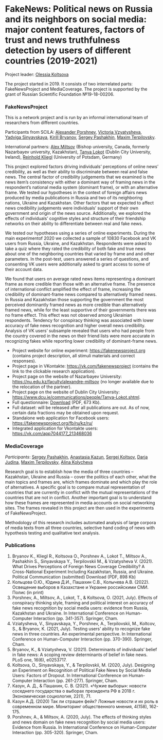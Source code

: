 # FakeNews: Political news on Russia and its neighbors on social media: major content features, factors of trust and news truthfulness detection by users of different countries (2019-2021)

Project leader: [Olessia Koltsova](https://www.hse.ru/org/persons/202747)

The project started in 2019. It consists of two interrelated parts: FakeNewsProject and MediaCoverage. The project is supported by the grant of Russian Scientific Foundation №19-18-00206.

### FakeNewsProject

This is a network project and is run by an informal international team of researchers from different countries.

Participants from SCILA: [Alexander Porshnev](https://www.hse.ru/staff/aporshnev), [Victoria Vzyatysheva](https://www.hse.ru/org/persons/254307803), [Yadviga Sinyavskaya](http://www.hse.ru/org/persons/130071048), [Kirill Bryanov](https://www.hse.ru/org/persons/376502381), [Sergey Pashakhin](https://www.hse.ru/staff/pashakhin), [Maxim Terpilovsky](https://www.hse.ru/staff/mterpilowski).

International partners: [Alex Miltsov](https://www.ubishops.ca/academic-programs/faculty-of-arts-and-science/social-sciences/sociology/faculty/) (Bishop university, Canada, formerly Nazarbayev university, Kazakhstan), [Tanya Lokot](https://www.dcu.ie/communications/people/Tanya-Lokot.shtml) (Dublin City University, Ireland), [Reinhold Kliegl](https://www.uni-potsdam.de/en/cognitive-psychology/staff/kliegl-reinhold) (University of Potsdam, Germany)

This project explored factors driving individuals’ perceptions of online news’ credibility, as well as their ability to discriminate between real and false news. The central factor of credibility judgements that we examined is the news item’s consistency with either a dominant way of framing news in the respondent’s national media system (dominant frame), or with an alternative frame. We tested our hypotheses in the context of foreign affairs news produced by media publications in Russia and two of its neighboring nations, Ukraine and Kazakhstan. Other factors that we expected to affect news credibility judgements were individuals’ support of their own government and origin of the news source. Additionally, we explored the effects of individuals’ cognitive styles and structure of their friendship networks on their ability to differentiate between real and fake news.

We tested our hypotheses using a series of online experiments. During the main experimentof 2020 we collected a sample of 10830 Facebook and VK users from Russia, Ukraine, and Kazakhstan. Respondents were asked to take a quiz where they rated the credibility of both fake and true news about one of the neighboring countries that varied by frame and and other parameters. In the post-test, users answered a series of questions, and consenting VK users were additionally asked to grant access to some of their account data.

We found that users on average rated news items representing a dominant frame as more credible than those with an alternative frame. The presence of international conflict amplified the effect of frame, increasing the credibility of dominant-frame news compared to alternatively framed news. In Russia and Kazakhstan those supporting the government the most perceived dominantly framed news as more credible than alternatively framed news, while for the least supportive of their governments there was no frame effect. This effect was not observed among Ukrainian respondents. Tendency for conspiracy thinking was associated with lower accuracy of fake news recognition and higher overall news credibility. Analysis of VK users’ subsample revealed that users who had people from the country covered in the news on their friend lists were more accurate in recognizing fakes while reporting lower credibility of dominant-frame news.

* Project website for online experiment: https://fakenewsproject.org (contains project description, all stimuli materials and correct responses).
* Project page in VKontakte: https://vk.com/fakenewsproject (contains the link to the clickable research application).
* Project page on the website of Nazarbayev University: https://nu.edu.kz/faculty/alexandre-miltsov (no longer available due to the relocation of the partner).
* Project page on the website of Dublin City University: https://www.dcu.ie/communications/people/Tanya-Lokot.shtml.
* Full questionnaire: [Download](https://scila.hse.ru/data/2021/09/15/1471945401/FakeNews%20%D0%B0%D0%BD%D0%BA%D0%B5%D1%82%D0%B0.pdf) (PDF, 673 Kb).
* Full dataset: will be released after all publications are out. As of now, certain data fractions may be obtained upon request.
* Standalone web application for Facebook users: https://fakenewsproject.org/fb/ru/kz/ru/
* Integrated application for Vkontakte users: https://vk.com/app7044177_213468036

### MediaCoverage

*Participants*: [Sergey Pashakhin](https://www.hse.ru/staff/pashakhin), [Anastasia Kazun](https://www.hse.ru/org/persons/65821650), [Sergei Koltsov](https://www.hse.ru/org/persons/68054983), [Darja Judina](), [Maxim Terpilovsky](https://www.hse.ru/staff/mterpilowski), [Alina Kolycheva]()

Research goal is to establish how the media of three countries – Kazakhstan, Ukraine and Russia – cover the politics of each other, what the main topics and frames are, which frames dominate and which play the role of alternatives. A specific goal is to compare mutual representation of countries that are currently in conflict with the mutual representations of the countries that are not in conflict. Another important goal is to understand how these frames are represented in media accounts on social networking sites. The frames revealed in this project are then used in the experiments of FakeNewsProject.

Methodology of this research includes automated analysis of large corpora of media texts from all three countries, selective hand coding of news with hypothesis testing and qualitative text analysis.

### Publications

1. Bryanov K., Kliegl R., Koltsova O., Porshnev A., Lokot T., Miltsov A., Pashakhin S., Sinyavskaya Y., Terpilovskii M., & Vziatysheva V. (2021). What Drives Perceptions of Foreign News Coverage Credibility? A Cross-National Experiment Including Kazakhstan, Russia, and Ukraine. Political Communication (submitted) Download (PDF, 898 Kb) 
2. Кольцова О.Ю., Юдина Д.И., Пашахин С.В., Колычева А.В. (2022). Освещение выборов в Казахстане и Украине российскими СМИ. Полис (in print)
3. Porshnev, A., Miltsov, A., Lokot, T., & Koltsova, O. (2021, July). Effects of conspiracy thinking style, framing and political interest on accuracy of fake news recognition by social media users: evidence from Russia, Kazakhstan and Ukraine. In International Conference on Human-Computer Interaction (pp. 341-357). Springer, Cham.
4. Vziatysheva, V., Sinyavskaya, Y., Porshnev, A., Terpilovskii, M., Koltcov, S., & Bryanov, K. (2021, July). Testing users’ ability to recognize fake news in three countries. An experimental perspective. In International Conference on Human-Computer Interaction (pp. 370-390). Springer, Cham.
5. Bryanov, K., & Vziatysheva, V. (2021). Determinants of individuals’ belief in fake news: A scoping review determinants of belief in fake news. PLoS one, 16(6), e0253717.
6. Koltsova, O., Sinyavskaya, Y., & Terpilovskii, M. (2020, July). Designing an Experiment on Recognition of Political Fake News by Social Media Users: Factors of Dropout. In International Conference on Human-Computer Interaction (pp. 261-277). Springer, Cham.
7. Казун, А. Д., & Пашахин, С. В. (2021). «Чужие выборы»: новости соседнего государства о выборах президента РФ в 2018 г. Экономическая социология, 22(1), 71.
8. Казун А.Д. (2020) Так ли страшен фейк? Ложные новости и их роль в современном мире. Мониторинг общественного мнения, 4(158), 162-175.
9. Porshnev, A., & Miltsov, A. (2020, July). The effects of thinking styles and news domain on fake news recognition by social media users: Evidence from Russia. In International Conference on Human-Computer Interaction (pp. 305-320). Springer, Cham.
